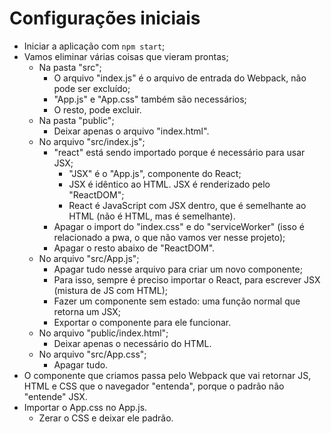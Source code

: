 # Configurações iniciais

- Iniciar a aplicação com `npm start`;
- Vamos eliminar várias coisas que vieram prontas;
    - Na pasta "src";
        - O arquivo "index.js" é o arquivo de entrada do Webpack, não pode ser excluído;
        - "App.js" e "App.css" também são necessários;
        - O resto, pode excluir. 
    - Na pasta "public";
        - Deixar apenas o arquivo "index.html".
    - No arquivo "src/index.js";
        - "react" está sendo importado porque é necessário para usar JSX;
            - "JSX" é o "App.js", componente do React;
            - JSX é idêntico ao HTML. JSX é renderizado pelo "ReactDOM";
            - React é JavaScript com JSX dentro, que é semelhante ao HTML (não é HTML, mas é semelhante).
        - Apagar o import do "index.css" e do "serviceWorker" (isso é relacionado a pwa, o que não vamos ver nesse projeto);
        - Apagar o resto abaixo de "ReactDOM".
    - No arquivo "src/App.js";
        - Apagar tudo nesse arquivo para criar um novo componente;
        - Para isso, sempre é preciso importar o React, para escrever JSX (mistura de JS com HTML);
        - Fazer um componente sem estado: uma função normal que retorna um JSX;
        - Exportar o componente para ele funcionar.
    - No arquivo "public/index.html";
        - Deixar apenas o necessário do HTML.
    - No arquivo "src/App.css";
        - Apagar tudo.
- O componente que criamos passa pelo Webpack que vai retornar JS, HTML e CSS que o navegador "entenda", porque o padrão não "entende" JSX.
- Importar o App.css no App.js.
    - Zerar o CSS e deixar ele padrão.
